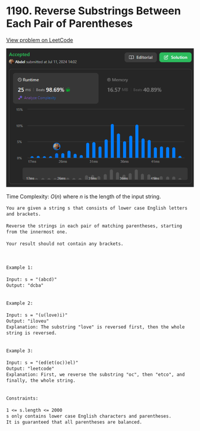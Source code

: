 # 1190. Reverse Substrings Between Each Pair of Parentheses

[View problem on LeetCode](https://leetcode.com/problems/reverse-substrings-between-each-pair-of-parentheses/)

![Submission](image.png)

Time Complexity: $O(n)$ where $n$ is the length of the input string.

```
You are given a string s that consists of lower case English letters and brackets.

Reverse the strings in each pair of matching parentheses, starting from the innermost one.

Your result should not contain any brackets.



Example 1:

Input: s = "(abcd)"
Output: "dcba"


Example 2:

Input: s = "(u(love)i)"
Output: "iloveu"
Explanation: The substring "love" is reversed first, then the whole string is reversed.


Example 3:

Input: s = "(ed(et(oc))el)"
Output: "leetcode"
Explanation: First, we reverse the substring "oc", then "etco", and finally, the whole string.


Constraints:

1 <= s.length <= 2000
s only contains lower case English characters and parentheses.
It is guaranteed that all parentheses are balanced.
```
